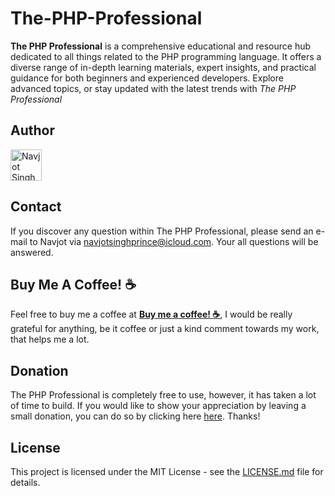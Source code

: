 # The-PHP-Professional

**The PHP Professional** is a comprehensive educational and resource hub dedicated to all things related to the PHP programming language.
It offers a diverse range of in-depth learning materials, expert insights, and practical guidance for both beginners and experienced developers.
Explore advanced topics, or stay updated with the latest trends with *The PHP Professional*

## Author
<a href="https://github.com/navjotsinghprince" traget="_blank"><img src="img/signature-black.png" alt="Navjot Singh" height="50"></a>

## Contact
If you discover any question within The PHP Professional, please send an e-mail to Navjot via [navjotsinghprince@icloud.com](mailto:navjotsinghprince@icloud.com). Your all questions will be answered.

## Buy Me A Coffee! :coffee: 
Feel free to buy me a coffee at [__Buy me a coffee! :coffee:__]( https://ko-fi.com/princeferozepuria), I would be really grateful for anything, be it coffee or just a kind comment towards my work, that helps me a lot.

## Donation
The PHP Professional is completely free to use, however, it has taken a lot of time to build. If you would like to show your appreciation by leaving a small donation, you can do so by clicking here [here](https://www.paypal.com/paypalme/navjotsinghprince). Thanks!

## License
This project is licensed under the MIT License - see the [LICENSE.md](LICENSE.md)
file for details.
